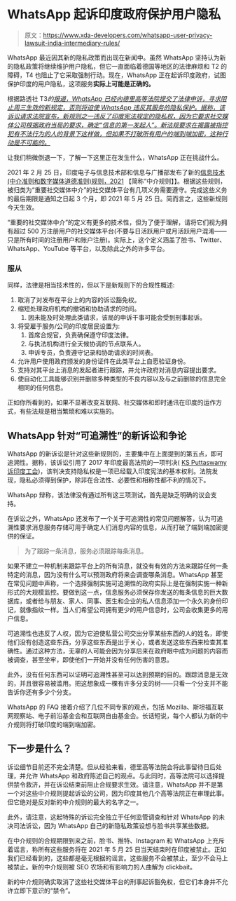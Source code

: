 # WhatsApp 起诉印度政府保护用户隐私

> 原文：<https://www.xda-developers.com/whatsapp-user-privacy-lawsuit-india-intermediary-rules/>

WhatsApp 最近因其新的隐私政策而出现在新闻中。虽然 WhatsApp 坚持认为新的隐私政策将继续维护用户隐私，但它一直面临着德国等地区的法律麻烦和 T2 的障碍，T4 也阻止了它采取强制行动。现在，WhatsApp 正在起诉印度政府，试图保护印度的用户隐私，这项服务**实际上可能是正确的。**

根据路透社 T3*的[报道，WhatsApp 已经向德里高等法院提交了法律申诉，寻求阻止周三生效的新规定，否则将迫使 WhatsApp 违反其服务的隐私保护。据称，该诉讼请求法院宣布，新规则之一违反了印度宪法规定的隐私权，因为它要求社交媒体公司根据政府当局的要求，确定“信息的第一发起人”。新法规要求在揭露被指控犯有不法行为的人的背景下这样做，但如果不打破所有用户的端到端加密，这种行动是不可能的。](https://www.reuters.com/world/india/exclusive-whatsapp-sues-india-govt-says-new-media-rules-mean-end-privacy-sources-2021-05-26/#:~:text=IndiaEXCLUSIVE%20WhatsApp%20sues%20India,mean%20end%20to%20privacy%20%2Dsources&text=Because%20messages%20are%20end%2Dto,%22originators%22%2C%20of%20messages)*

让我们稍微倒退一下，了解一下这里正在发生什么，WhatsApp 正在挑战什么。

2021 年 2 月 25 日，印度电子与信息技术部和信息与广播部发布了新的[信息技术(中介准则和数字媒体道德准则)规则，2021](https://www.meity.gov.in/content/notification-dated-25th-february-2021-gsr-139e-information-technology-intermediary) 【简称“中介规则】】。根据这些规则，被归类为“重要社交媒体中介”的社交媒体平台有几项义务需要遵守。完成这些义务的最后期限是通知之日起 3 个月，即 2021 年 5 月 25 日。简而言之，这些新规则今天生效。

“重要的社交媒体中介”的定义有更多的技术性，但为了便于理解，请将它们视为拥有超过 500 万注册用户的社交媒体平台(不要与日活跃用户或月活跃用户混淆——只是所有时间的注册用户和账户注册)。实际上，这个定义涵盖了脸书、Twitter、WhatsApp、YouTube 等平台，以及除此之外的许多平台。

### 服从

同样，法律是相当技术性的，但以下是新规则下的合规性概述:

1.  取消了对发布在平台上的内容的诉讼豁免权。
2.  缩短处理政府机构的撤销和协助请求的时间。
    1.  因未能及时处理此类请求，该局的申诉干事可能会受到刑事起诉。
3.  将受雇于服务/公司的印度居民设置为:
    1.  首席合规官，负责确保遵守印度法律。
    2.  与执法机构进行全天候协调的节点联系人。
    3.  申诉专员，负责遵守记录和协助请求的时间表。
4.  允许用户使用政府颁发的身份证件在此类平台上自愿验证身份。
5.  支持对其平台上消息的发起者进行跟踪，并允许政府对消息内容提出要求。
6.  使自动化工具能够识别并删除多种类型的不良内容以及与之前删除的信息完全相同的任何信息。

正如你所看到的，如果不显著改变互联网、社交媒体和即时通讯在印度的运作方式，有些法规是相当繁琐和难以实施的。

## WhatsApp 针对“可追溯性”的新诉讼和争论

WhatsApp 的新诉讼是针对这些新规则的，主要集中在上面提到的第五点，即可追溯性。据称，该诉讼引用了 2017 年印度最高法院的一项判决( [KS Puttaswamy 诉印度工会](https://main.sci.gov.in/supremecourt/2012/35071/35071_2012_Judgement_24-Aug-2017.pdf))，该判决支持隐私权是一项已经载入印度宪法的基本权利。法院发现，隐私必须得到保护，除非在合法性、必要性和相称性都不利的情况下。

WhatsApp 辩称，该法律没有通过所有这三项测试，首先是缺乏明确的议会支持。

在诉讼之外，WhatsApp 还发布了一个关于可追溯性的常见问题解答，认为可追溯性要求消息服务存储可用于确定人们消息内容的信息，从而打破了端到端加密提供的保证。

> 为了跟踪一条消息，服务必须跟踪每条消息。

如果不建立一种机制来跟踪平台上的所有消息，就没有有效的方法来跟踪任何一条特定的消息，因为没有什么可以预测政府将来会调查哪条消息。WhatsApp 甚至在常见问题中声称，一个选择强制实施可追溯性的政府实际上是在强制实施一种新形式的大规模监控。要做到这一点，信息服务必须保存你发送的每条信息的巨大数据库，或者给与朋友、家人、同事、医生和企业的私人信息添加一个永久的身份印记，就像指纹一样。当人们希望公司拥有更少的用户信息时，公司会收集更多的用户信息。

可追溯性也违反了人权，因为它迫使私营公司交出分享某些东西的人的姓名，即使他们没有创造这些东西，分享这些东西是出于关心，或者发送这些东西来检查其准确性。通过这种方法，无辜的人可能会因为分享后来在政府眼中成为问题的内容而被调查，甚至坐牢，即使他们一开始并没有任何伤害的意思。

此外，没有任何东西可以证明可追溯性甚至可以达到预期的目的。跟踪消息是无效的，并且很容易被滥用。把这想象成一棵有许多分支的树——只看一个分支并不能告诉你还有多少个分支。

WhatsApp 的 FAQ 接着介绍了几位不同专家的观点，包括 Mozilla、斯坦福互联网观察站、电子前沿基金会和互联网自由基金会。长话短说，每个人都认为新的中介规则将打破印度的端到端加密。

## 下一步是什么？

诉讼细节目前还不完全清楚。但从经验来看，德里高等法院会将此事留待日后处理，并允许 WhatsApp 和政府陈述自己的观点。与此同时，高等法院可以选择提供禁令救济，并在诉讼结束前阻止合规要求生效。请注意，WhatsApp 并不是第一个对这些中介规则提起诉讼的公司，因为印度其他几个高等法院正在审理此事。但它绝对是反对新的中介规则的最大的名字之一。

此外，请注意，这起特殊的诉讼完全独立于任何监管调查和针对 WhatsApp 的未决司法诉讼，因为 WhatsApp 自己的新隐私政策设想与脸书共享某些数据。

在中介规则的合规期限到来之前，脸书、推特、Instagram 和 WhatsApp 上充斥着谣言，称所有这些服务将在 2021 年 5 月 25 日当天结束时在印度被禁止。正如我们已经看到的，这些都是毫无根据的谣言。这些服务不会被禁止，至少不会马上被禁止。新的中介规则被 SEO 农场和有影响力的人曲解为 clickbait。

新的中介规则确实取消了这些社交媒体平台的刑事起诉豁免权，但它们本身并不允许立即下意识的“禁令”。